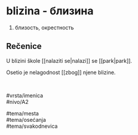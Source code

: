 # blizina - близина

1. близость, окрестность

## Rečenice

U blizini škole [[nalaziti se|nalazi]] se [[park|park]].

Osetio je nelagodnost [[zbog]] njene blizine.

<br>

#vrsta/imenica  
#nivo/A2  

#tema/mesta  
#tema/osećanja  
#tema/svakodnevica  

